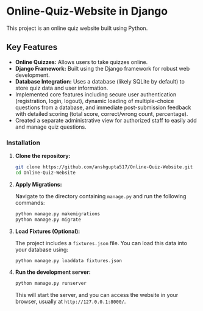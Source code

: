 
# Online-Quiz-Website in Django

This project is an online quiz website built using Python.

##  Key Features

*   **Online Quizzes:** Allows users to take quizzes online.
*   **Django Framework:** Built using the Django framework for robust web development.
*   **Database Integration:** Uses a database (likely SQLite by default) to store quiz data and user information.
* Implemented core features including secure user authentication (registration, login, logout), dynamic loading of multiple-choice questions from a database, and immediate post-submission feedback with detailed scoring (total score, correct/wrong count, percentage).
* Created a separate administrative view for authorized staff to easily add and manage quiz questions.

### Installation

1.  **Clone the repository:**

    ```bash
    git clone https://github.com/anshgupta517/Online-Quiz-Website.git
    cd Online-Quiz-Website
    ```


2.  **Apply Migrations:**

    Navigate to the directory containing `manage.py` and run the following commands:

    ```bash
    python manage.py makemigrations
    python manage.py migrate
    ```

3.  **Load Fixtures (Optional):**

    The project includes a `fixtures.json` file.  You can load this data into your database using:

    ```bash
    python manage.py loaddata fixtures.json
    ```

4.  **Run the development server:**

    ```bash
    python manage.py runserver
    ```

    This will start the server, and you can access the website in your browser, usually at `http://127.0.0.1:8000/`.



